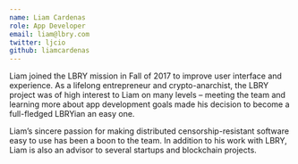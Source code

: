 ```yaml
---
name: Liam Cardenas
role: App Developer
email: liam@lbry.com
twitter: ljcio
github: liamcardenas
---
```

Liam joined the LBRY mission in Fall of 2017 to improve user interface and experience. As a lifelong entrepreneur and crypto-anarchist, the LBRY project was of high interest to Liam on many levels – meeting the team and learning more about app development goals made his decision to become a full-fledged LBRYian an easy one.

Liam’s sincere passion for making distributed censorship-resistant software easy to use has been a boon to the team. In addition to his work with LBRY, Liam is also an advisor to several startups and blockchain projects.
